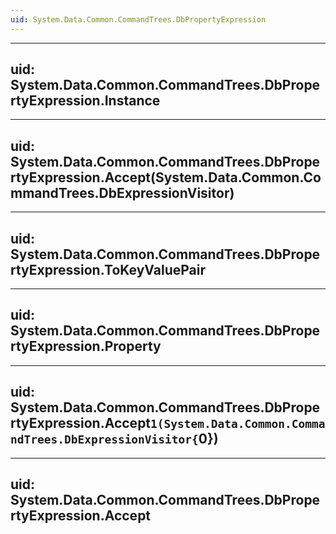 ```yaml
---
uid: System.Data.Common.CommandTrees.DbPropertyExpression
---
```


---
uid: System.Data.Common.CommandTrees.DbPropertyExpression.Instance
---

---
uid: System.Data.Common.CommandTrees.DbPropertyExpression.Accept(System.Data.Common.CommandTrees.DbExpressionVisitor)
---

---
uid: System.Data.Common.CommandTrees.DbPropertyExpression.ToKeyValuePair
---

---
uid: System.Data.Common.CommandTrees.DbPropertyExpression.Property
---

---
uid: System.Data.Common.CommandTrees.DbPropertyExpression.Accept``1(System.Data.Common.CommandTrees.DbExpressionVisitor{``0})
---

---
uid: System.Data.Common.CommandTrees.DbPropertyExpression.Accept
---
